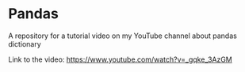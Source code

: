 # Pandas
A repository for a tutorial video on my YouTube channel about pandas dictionary

Link to the video: https://www.youtube.com/watch?v=_gqke_3AzGM
